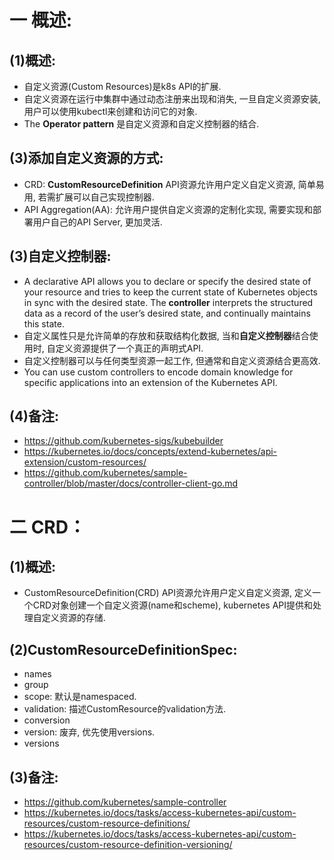 # 一 概述:
## (1)概述:
- 自定义资源(Custom Resources)是k8s API的扩展.
- 自定义资源在运行中集群中通过动态注册来出现和消失, 一旦自定义资源安装, 用户可以使用kubectl来创建和访问它的对象.
- The **Operator pattern** 是自定义资源和自定义控制器的结合.

## (3)添加自定义资源的方式:
- CRD: **CustomResourceDefinition** API资源允许用户定义自定义资源, 简单易用, 若需扩展可以自己实现控制器.
- API Aggregation(AA): 允许用户提供自定义资源的定制化实现, 需要实现和部署用户自己的API Server, 更加灵活.

## (3)自定义控制器:
- A declarative API allows you to declare or specify the desired state of your resource and tries to keep the current state of Kubernetes objects in sync with the desired state. The **controller** interprets the structured data as a record of the user’s desired state, and continually maintains this state.
- 自定义属性只是允许简单的存放和获取结构化数据, 当和**自定义控制器**结合使用时, 自定义资源提供了一个真正的声明式API.
- 自定义控制器可以与任何类型资源一起工作, 但通常和自定义资源结合更高效.
- You can use custom controllers to encode domain knowledge for specific applications into an extension of the Kubernetes API.

## (4)备注:
- https://github.com/kubernetes-sigs/kubebuilder
- https://kubernetes.io/docs/concepts/extend-kubernetes/api-extension/custom-resources/
- https://github.com/kubernetes/sample-controller/blob/master/docs/controller-client-go.md

# 二 CRD：
## (1)概述:
- CustomResourceDefinition(CRD) API资源允许用户定义自定义资源, 定义一个CRD对象创建一个自定义资源(name和scheme), kubernetes API提供和处理自定义资源的存储.

## (2)CustomResourceDefinitionSpec:
- names
- group
- scope: 默认是namespaced.
- validation: 描述CustomResource的validation方法.
- conversion
- version: 废弃, 优先使用versions.
- versions

## (3)备注:
- https://github.com/kubernetes/sample-controller
- https://kubernetes.io/docs/tasks/access-kubernetes-api/custom-resources/custom-resource-definitions/
- https://kubernetes.io/docs/tasks/access-kubernetes-api/custom-resources/custom-resource-definition-versioning/
